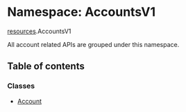 # Namespace: AccountsV1

[resources](../wiki/resources).AccountsV1

All account related APIs are grouped under this namespace.

## Table of contents

### Classes

- [Account](../wiki/resources.AccountsV1.Account)
